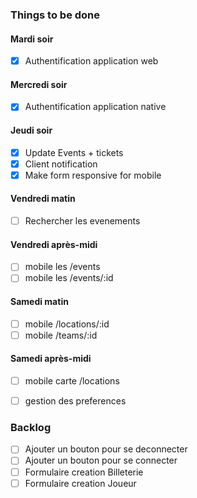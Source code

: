 

### Things to be done

#### Mardi soir
- [x] Authentification application web
#### Mercredi soir 
- [x] Authentification application native
#### Jeudi soir
- [x] Update Events  + tickets
- [x] Client notification
- [x] Make form responsive for mobile
#### Vendredi matin
- [ ] Rechercher les evenements
#### Vendredi après-midi
- [ ] mobile les /events
- [ ] mobile les /events/:id
#### Samedi matin
- [ ] mobile  /locations/:id
- [ ] mobile  /teams/:id
#### Samedi après-midi
- [ ] mobile carte /locations
- [ ] gestion des preferences




### Backlog 
- [ ] Ajouter un bouton pour se deconnecter
- [ ] Ajouter un bouton pour se connecter
- [ ] Formulaire creation Billeterie
- [ ] Formulaire creation Joueur 
